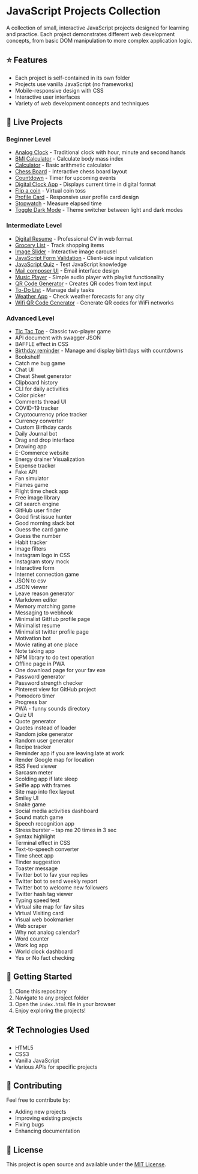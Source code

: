 # JavaScript Projects Collection

A collection of small, interactive JavaScript projects designed for learning and practice. Each project demonstrates different web development concepts, from basic DOM manipulation to more complex application logic.

## ⭐ Features

- Each project is self-contained in its own folder
- Projects use vanilla JavaScript (no frameworks)
- Mobile-responsive design with CSS
- Interactive user interfaces
- Variety of web development concepts and techniques

## 🚀 Live Projects

### Beginner Level

- [Analog Clock](./analog%20clock/index.html) - Traditional clock with hour, minute and second hands
- [BMI Calculator](./bmi%20calculator/index.html) - Calculate body mass index
- [Calculator](./calculator/index.html) - Basic arithmetic calculator
- [Chess Board](./chess%20board/index.html) - Interactive chess board layout
- [Countdown](./countdown/index.html) - Timer for upcoming events
- [Digital Clock App](./digital%20clock/index.html) - Displays current time in digital format
- [Flip a coin](./flip%20a%20coin/index.html) - Virtual coin toss
- [Profile Card](./profile%20card/index.html) - Responsive user profile card design
- [Stopwatch](./stopwatch/index.html) - Measure elapsed time
- [Toggle Dark Mode](./toggle%20dark%20mode/index.html) - Theme switcher between light and dark modes

### Intermediate Level

- [Digital Resume](./digital%20resume/index.html) - Professional CV in web format
- [Grocery List](./grocery%20list/index.html) - Track shopping items
- [Image Slider](./image%20slider/index.html) - Interactive image carousel
- [JavaScript Form Validation](./javascript%20form%20validation/index.html) - Client-side input validation
- [JavaScript Quiz](./javascript%20quiz/index.html) - Test JavaScript knowledge
- [Mail composer UI](./mail%20composer%20ui/index.html) - Email interface design
- [Music Player](./music%20player/index.html) - Simple audio player with playlist functionality
- [QR Code Generator](./qr%20code%20generator/index.html) - Creates QR codes from text input
- [To-Do List](./todo/index.html) - Manage daily tasks
- [Weather App](./weather%20app/index.html) - Check weather forecasts for any city
- [Wifi QR Code Generator](./wifi%20qr%20code%20generator/index.html) - Generate QR codes for WiFi networks

### Advanced Level

- [Tic Tac Toe](./tic%20tac%20toe/index.html) - Classic two-player game
- API document with swagger JSON
- BAFFLE effect in CSS
- [Birthday reminder](./birthday%20reminder/index.html) - Manage and display birthdays with countdowns
- Bookshelf
- Catch me bug game
- Chat UI
- Cheat Sheet generator
- Clipboard history
- CLI for daily activities
- Color picker
- Comments thread UI
- COVID-19 tracker
- Cryptocurrency price tracker
- Currency converter
- Custom Birthday cards
- Daily Journal bot
- Drag and drop interface
- Drawing app
- E-Commerce website
- Energy drainer Visualization
- Expense tracker
- Fake API
- Fan simulator
- Flames game
- Flight time check app
- Free image library
- Gif search engine
- GitHub user finder
- Good first issue hunter
- Good morning slack bot
- Guess the card game
- Guess the number
- Habit tracker
- Image filters
- Instagram logo in CSS
- Instagram story mock
- Interactive form
- Internet connection game
- JSON to csv
- JSON viewer
- Leave reason generator
- Markdown editor
- Memory matching game
- Messaging to webhook
- Minimalist GitHub profile page
- Minimalist resume
- Minimalist twitter profile page
- Motivation bot
- Movie rating at one place
- Note taking app
- NPM library to do text operation
- Offline page in PWA
- One download page for your fav exe
- Password generator
- Password strength checker
- Pinterest view for GitHub project
- Pomodoro timer
- Progress bar
- PWA - funny sounds directory
- Quiz UI
- Quote generator
- Quotes instead of loader
- Random joke generator
- Random user generator
- Recipe tracker
- Reminder app if you are leaving late at work
- Render Google map for location
- RSS Feed viewer
- Sarcasm meter
- Scolding app if late sleep
- Selfie app with frames
- Site map into flex layout
- Smiley UI
- Snake game
- Social media activities dashboard
- Sound match game
- Speech recognition app
- Stress burster – tap me 20 times in 3 sec
- Syntax highlight
- Terminal effect in CSS
- Text-to-speech converter
- Time sheet app
- Tinder suggestion
- Toaster message
- Twitter bot to fav your replies
- Twitter bot to send weekly report
- Twitter bot to welcome new followers
- Twitter hash tag viewer
- Typing speed test
- Virtual site map for fav sites
- Virtual Visiting card
- Visual web bookmarker
- Web scraper
- Why not analog calendar?
- Word counter
- Work log app
- World clock dashboard
- Yes or No fact checking

## 🚀 Getting Started

1. Clone this repository
2. Navigate to any project folder
3. Open the `index.html` file in your browser
4. Enjoy exploring the projects!

## 🛠️ Technologies Used

- HTML5
- CSS3
- Vanilla JavaScript
- Various APIs for specific projects

## 📝 Contributing

Feel free to contribute by:

- Adding new projects
- Improving existing projects
- Fixing bugs
- Enhancing documentation

## 📄 License

This project is open source and available under the [MIT License](LICENSE).
